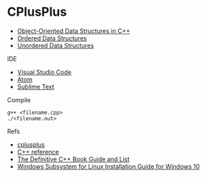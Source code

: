 # CPlusPlus

* [Object-Oriented Data Structures in C++](https://www.coursera.org/learn/cs-fundamentals-1/home/welcome)
* [Ordered Data Structures](https://www.coursera.org/learn/cs-fundamentals-2/home/welcome)
* [Unordered Data Structures](https://www.coursera.org/learn/cs-fundamentals-3/home/welcome)

IDE
* [Visual Studio Code](https://code.visualstudio.com/)
* [Atom](https://atom.io/)
* [Sublime Text](https://www.sublimetext.com/)

Compile

```
g++ <filename.cpp>
./<filename.out>
```

Refs

* [cplusplus](http://www.cplusplus.com/)
* [C++ reference](https://en.cppreference.com/w/)
* [The Definitive C++ Book Guide and List](https://stackoverflow.com/questions/388242/the-definitive-c-book-guide-and-list)
* [Windows Subsystem for Linux Installation Guide for Windows 10](https://docs.microsoft.com/en-us/windows/wsl/install-win10)
